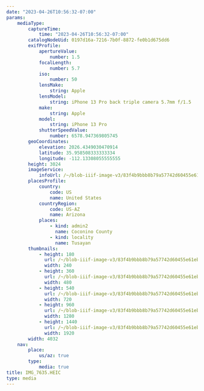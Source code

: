 ```yaml
---
date: "2023-04-26T10:56:32-07:00"
params:
    mediaType:
        captureTime:
            time: "2023-04-26T10:56:32-07:00"
        catalogNodeUid: 0197d16a-7216-7b0f-8872-fe0b1d675dd6
        exifProfile:
            apertureValue:
                number: 1.5
            focalLength:
                number: 5.7
            iso:
                number: 50
            lensMake:
                string: Apple
            lensModel:
                string: iPhone 13 Pro back triple camera 5.7mm f/1.5
            make:
                string: Apple
            model:
                string: iPhone 13 Pro
            shutterSpeedValue:
                number: 6578.947369805745
        geoCoordinates:
            elevation: 2026.4349030470914
            latitude: 35.958508333333334
            longitude: -112.13308055555555
        height: 3024
        imageService:
            infoUrl: /~/blob-iiif-image-v3/83f4b9bbb8b79a57742d60455e61eb4761a831cd0b9338288ab7b1c272f729f6/info.json
        placesProfile:
            country:
                code: US
                name: United States
            countryRegion:
                code: US-AZ
                name: Arizona
            places:
                - kind: admin2
                  name: Coconino County
                - kind: locality
                  name: Tusayan
        thumbnails:
            - height: 180
              url: /~/blob-iiif-image-v3/83f4b9bbb8b79a57742d60455e61eb4761a831cd0b9338288ab7b1c272f729f6/full/240%2C180/0/default.jpg
              width: 240
            - height: 360
              url: /~/blob-iiif-image-v3/83f4b9bbb8b79a57742d60455e61eb4761a831cd0b9338288ab7b1c272f729f6/full/480%2C360/0/default.jpg
              width: 480
            - height: 540
              url: /~/blob-iiif-image-v3/83f4b9bbb8b79a57742d60455e61eb4761a831cd0b9338288ab7b1c272f729f6/full/720%2C540/0/default.jpg
              width: 720
            - height: 960
              url: /~/blob-iiif-image-v3/83f4b9bbb8b79a57742d60455e61eb4761a831cd0b9338288ab7b1c272f729f6/full/1280%2C960/0/default.jpg
              width: 1280
            - height: 1440
              url: /~/blob-iiif-image-v3/83f4b9bbb8b79a57742d60455e61eb4761a831cd0b9338288ab7b1c272f729f6/full/1920%2C1440/0/default.jpg
              width: 1920
        width: 4032
    nav:
        place:
            us/az: true
        type:
            media: true
title: IMG_7635.HEIC
type: media
---
```

